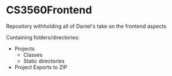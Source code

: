 # CS3560Frontend
Repository withholding all of Daniel's take on the frontend aspects

Containing folders/directories:
- Projects
    - Classes
    - Static directories
- Project Exports to ZIP
